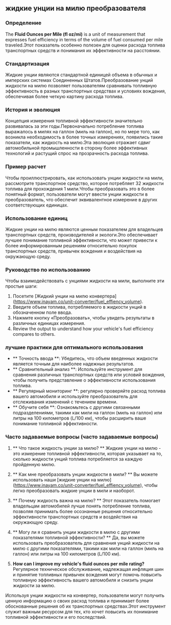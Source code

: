 ## жидкие унции на милю преобразователя

### Определение
The **Fluid Ounces per Mile (fl oz/mi)** is a unit of measurement that expresses fuel efficiency in terms of the volume of fuel consumed per mile traveled.Этот показатель особенно полезен для оценки расхода топлива транспортных средств и понимания их эффективности на расстоянии.

### Стандартизация
Жидкие унции являются стандартной единицей объема в обычных и имперских системах Соединенных Штатов.Преобразование унций жидкости на милю позволяет пользователям сравнивать топливную эффективность в разных транспортных средствах и условиях вождения, обеспечивая более четкую картину расхода топлива.

### История и эволюция
Концепция измерения топливной эффективности значительно развивалась за эти годы.Первоначально потребление топлива выражалось в милях на галлон (миль на галлон), но по мере того, как возникла необходимость в более точных измерениях, появились такие показатели, как жидкость на милю.Эта эволюция отражает сдвиг автомобильной промышленности в сторону более эффективных технологий и растущий спрос на прозрачность расхода топлива.

### Пример расчет
Чтобы проиллюстрировать, как использовать унции жидкости на мили, рассмотрите транспортное средство, которое потребляет 32 жидкости топлива для прохождения 1 мили.Чтобы преобразовать это в более понятный формат, пользователи могут ввести унции жидкости в преобразователь, что обеспечит эквивалентное измерение в других соответствующих единицах.

### Использование единиц
Жидкие унции на милю являются ценным показателем для владельцев транспортных средств, производителей и экологи.Это обеспечивает лучшее понимание топливной эффективности, что может привести к более информированным решениям относительно покупок транспортных средств, привычек вождения и воздействия на окружающую среду.

### Руководство по использованию
Чтобы взаимодействовать с унциями жидкости на мили, выполните эти простые шаги:
1. Посетите [Жидкий унции на милю конвертера] (https://www.inayam.co/unit-converter/fuel_effiency_volume).
2. Введите объем топлива, потребляемого в жидкости унций в обозначенном поле ввода.
3. Нажмите кнопку «Преобразовать», чтобы увидеть результаты в различных единицах измерения.
4. Review the output to understand how your vehicle's fuel efficiency compares to others.

### лучшие практики для оптимального использования
- ** Точность ввода **: Убедитесь, что объем введенных жидкости является точным для наиболее надежных результатов.
- ** Сравнительный анализ **: Используйте инструмент для сравнения различных транспортных средств или условий вождения, чтобы получить представление о эффективности использования топлива.
- ** Регулярный мониторинг **: регулярно проверяйте расход топлива вашего автомобиля и используйте преобразователь для отслеживания изменений с течением времени.
- ** Обучите себя **: Ознакомьтесь с другими связанными подразделениями, такими как мили на галлон (миль на галлон) или литры на 100 километров (L/100 км), чтобы расширить ваше понимание топливной эффективности.

### Часто задаваемые вопросы (часто задаваемые вопросы)

1. ** Что такое жидкость унции за милю? **
Жидкие унции на милю - это измерение топливной эффективности, которая указывает на то, сколько жидкости унций топлива потребляется за каждую пройденную милю.

2. ** Как мне преобразовать унции жидкости в мили? **
Вы можете использовать наши [жидкие унции на милю] (https://www.inayam.co/unit-converter/fuel_effiency_volume), чтобы легко преобразовать жидкие унции в мили и наоборот.

3. ** Почему жидкость важна на милю? **
Этот показатель помогает владельцам автомобилей лучше понять потребление топлива, позволяя принимать более осознанные решения относительно эффективности транспортных средств и воздействия на окружающую среду.

4. ** Могу ли я сравнить унции жидкости в милю с другими показателями топливной эффективности? **
Да, вы можете использовать преобразователь для сравнения унций жидкости на милю с другими показателями, такими как мили на галлон (миль на галлон) или литры на 100 километров (L/100 км).

5. **How can I improve my vehicle's fluid ounces per mile rating?**
Регулярное техническое обслуживание, надлежащая инфляция шин и принятие топливных привычек вождения могут помочь повысить топливную эффективность вашего автомобиля и снизить унции жидкости за милю.

Используя унции жидкости на конвертер, пользователи могут получить ценную информацию о своих расход топлива и принимает более обоснованные решения об их транспортных средствах.Этот инструмент служит важным ресурсом для тех, кто хочет повысить их понимание топливной эффективности и его последствий.